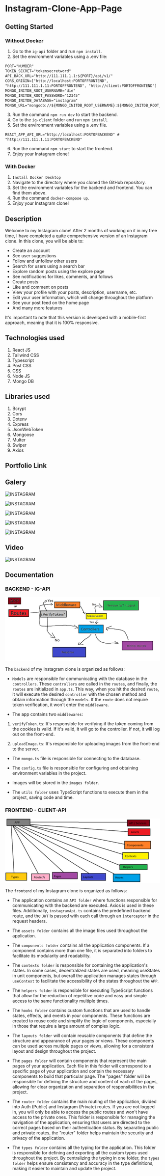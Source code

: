# Instagram-Clone-App-Page

## Getting Started

### Without Docker

1. Go to the `ig-api` folder and run `npm install`.
2. Set the environment variables using a .env file:

```
PORT="NUMBER"
TOKEN_SECRET="tokensecretword"
API_BACK_URL="http://111.111.1.1:${PORT}/api/v1/"
CORS_ORIGIN=["http://localhost:PORTOFFRONTEND", "http://111.111.1.11:PORTOFFRONTEND", "http://client:PORTOFFRONTEND"]
MONGO_INITDB_ROOT_USERNAME="die"
MONGO_INITDB_ROOT_PASSWORD="12345"
MONGO_INITDB_DATABASE="instagram"
MONGO_URL="mongodb://${MONGO_INITDB_ROOT_USERNAME}:${MONGO_INITDB_ROOT_PASSWORD}@mongodb:27017/${MONGO_INITDB_DATABASE}"
```

3. Run the command `npm run dev` to start the backend.
4. Go to the `ig-client` folder and run `npm install`.
5. Set the environment variables using a .env file.

```
REACT_APP_API_URL="http://localhost:PORTOFBACKEND" # "http://111.111.1.11:PORTOFBACKEND"
```

6. Run the command `npm start` to start the frontend.
7. Enjoy your Instagram clone!

### With Docker

1. `Install Docker Desktop`
2. Navigate to the directory where you cloned the GitHub repository.
3. Set the environment variables for the backend and frontend. You can find them above.
4. Run the command `docker-compose up`.
5. Enjoy your Instagram clone!

## Description

Welcome to my Instagram clone! After 2 months of working on it in my free time, I have completed a quite comprehensive version of an Instagram clone. In this clone, you will be able to:

- Create an account
- See user suggestions
- Follow and unfollow other users
- Search for users using a search bar
- Explore random posts using the explore page
- See notifications for likes, comments, and follows
- Create posts
- Like and comment on posts
- View your profile with your posts, description, username, etc.
- Edit your user information, which will change throughout the platform
- See your post feed on the home page
- And many more features

It's important to note that this version is developed with a mobile-first approach, meaning that it is 100% responsive.

## Technologies used

1. React JS
2. Tailwind CSS
3. Typescript
4. Post CSS
5. CSS
6. Node JS
7. Mongo DB

## Libraries used

1. Bcrypt
2. Cors
3. Dotenv
4. Express
5. JsonWebToken
6. Mongoose
7. Multer
8. Swiper
9. Axios

## Portfolio Link

## Galery

![INSTAGRAM](https://raw.githubusercontent.com/DiegoLibonati/DiegoLibonatiWeb/main/data/projects/React/Imagenes/instagram-react-0.jpg)

![INSTAGRAM](https://raw.githubusercontent.com/DiegoLibonati/DiegoLibonatiWeb/main/data/projects/React/Imagenes/instagram-react-1.jpg)

![INSTAGRAM](https://raw.githubusercontent.com/DiegoLibonati/DiegoLibonatiWeb/main/data/projects/React/Imagenes/instagram-react-2.jpg)

![INSTAGRAM](https://raw.githubusercontent.com/DiegoLibonati/DiegoLibonatiWeb/main/data/projects/React/Imagenes/instagram-react-3.jpg)

![INSTAGRAM](https://raw.githubusercontent.com/DiegoLibonati/DiegoLibonatiWeb/main/data/projects/React/Imagenes/instagram-react-4.jpg)

## Video

![INSTAGRAM](https://www.youtube.com/watch?v=SyefayN37m0&ab_channel=DiegoLibonati)

## Documentation

### BACKEND - IG-API

![API](https://raw.githubusercontent.com/DiegoLibonati/Instagram-Clone-App-Page/87637c8b9c9662a2a1808c6d729ec4e0ac09c395/ig-client/src/assets/Documentation/api.png)

The `backend` of my Instagram clone is organized as follows:

- `Models` are responsible for communicating with the database in the `controllers`. These `controllers` are called in the `routes`, and finally, the `routes` are initialized in `app.ts`. This way, when you hit the desired `route`, it will execute the desired `controller` with the chosen method and obtain information through the `models`. If the `route` does not require token verification, it won't enter the `middleware`.

- The app contains two `middlewares`:

1. `verifyToken.ts`: It's responsible for verifying if the token coming from the cookies is valid. If it's valid, it will go to the controller. If not, it will log out on the front-end.

2. `uploadImage.ts`: It's responsible for uploading images from the front-end to the server.

- The `mongo.ts` file is responsible for connecting to the database.

- The `config.ts` file is responsible for configuring and obtaining environment variables in the project.

- Images will be stored in the `images folder`.

- The `utils folder` uses TypeScript functions to execute them in the project, saving code and time.

### FRONTEND - CLIENT-API

![CLIENT](https://raw.githubusercontent.com/DiegoLibonati/Instagram-Clone-App-Page/b649b895f669116d1d72f04e1f0442edc84bf2cd/ig-client/src/assets/Documentation/client.png)

The `frontend` of my Instagram clone is organized as follows:

- The application contains an `API folder` where functions responsible for communicating with the backend are executed. Axios is used in these files. Additionally, `instagramApi.ts` contains the predefined backend route, and the `JWT` is passed with each call through an `interceptor` in the request headers.

- The `assets folder` contains all the image files used throughout the application.

- The `components folder` contains all the application components. If a component contains more than one file, it is separated into folders to facilitate its modularity and readability.

- The `contexts folder` is responsible for containing the application's states. In some cases, decentralized states are used, meaning useStates in unit components, but overall the application manages states through `useContext` to facilitate the accessibility of the states throughout the `APP`.

- The `helpers folder` is responsible for executing TypeScript functions that allow for the reduction of repetitive code and easy and simple access to the same functionality multiple times.

- The `hooks folder` contains custom functions that are used to handle states, effects, and events in your components. These functions are created to reuse code and simplify the logic of components, especially in those that require a large amount of complex logic.

- The `layouts folder` will contain reusable components that define the structure and appearance of your pages or views. These components can be used across multiple pages or views, allowing for a consistent layout and design throughout the project.

- The `pages folder` will contain components that represent the main pages of your application. Each file in this folder will correspond to a specific page of your application and contain the necessary components to build that particular page. The "pages" folder will be responsible for defining the structure and content of each of the pages, allowing for clear organization and separation of responsibilities in the project.

- The `router folder` contains the main routing of the application, divided into Auth (Public) and Instagram (Private) routes. If you are not logged in, you will only be able to access the public routes and won't have access to the private ones. This folder is responsible for managing the navigation of the application, ensuring that users are directed to the correct pages based on their authentication status. By separating public and private routes, the "router" folder helps maintain the security and privacy of the application.

- The `types folder` contains all the typing for the application. This folder is responsible for defining and exporting all the custom types used throughout the project. By centralizing the typing in one folder, the `types folder` helps ensure consistency and accuracy in the type definitions, making it easier to maintain and update the project.
